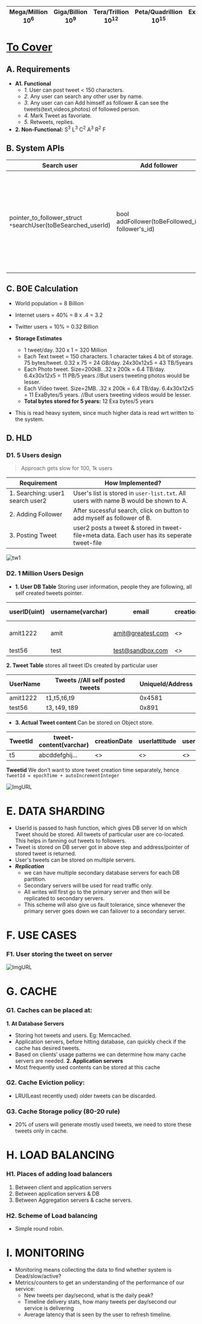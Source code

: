 | Mega/Million 10<sup>6</sup> | Giga/Billion 10<sup>9</sup> | Tera/Trillion 10<sup>12</sup> | Peta/Quadrillion 10<sup>15</sup> | Exa/Quintillion 10<sup>18</sup> | Zeta/Sextillion 10<sup>21</sup> |
| --- | --- | --- | --- | --- | --- |

# [To Cover](https://github.com/amitkumar50/Code-examples/tree/master/System-Design/scalable)

## A. Requirements
- **A1. Functional**
  - *1.* User can post tweet < 150 characters.
  - *2.* Any user can search any other user by name.
  - *3.* Any user can can Add himself as follower & can see the tweets(text,videos,photos) of followed person.
  - *4.* Mark Tweet as favoriate.
  - *5.* Retweets, replies.
- **2. Non-Functional:** S<sup>3</sup> L<sup>3</sup> C<sup>2</sup> A<sup>3</sup> R<sup>2</sup> F

## B. System APIs

|Search user|Add follower|Posting tweet|
|---|---|---|
|pointer_to_follower_struct `*`searchUser(toBeSearched_userId)|bool addFollower(toBeFollowed_id, follower's_id)|<ul><li>string publishTweet(tweet_message, *tweet_photo, *tweet_video, userId, user_location)</li></ul><ul><li>Parameters: userLocation(optional): (Lattitude, Longitude) of user adding the tweet</li></ul><ul><li>Return: Location to stored tweet, else HTTP error.</li></ul>|

## C. BOE Calculation
  - World population = 8 Billion
  - Internet users = 40% = 8 x .4 = 3.2
  - Twitter users = 10% = 0.32 Billion 
  
- **Storage Estimates**
  - 1 tweet/day. 320 x 1 = 320 Million
  - Each Text tweet = 150 characters. 1 character takes 4 bit of storage. 75 bytes/tweet. 0.32 x 75 = 24 GB/day. 24x30x12x5 = 43 TB/5years
  - Each Photo tweet. Size=200kB. .32 x 200k = 6.4 TB/day. 6.4x30x12x5 = 11 PB/5 years      //But users tweeting photos would be lesser.
  - Each Video tweet. Size=2MB. .32 x 200k = 6.4 TB/day. 6.4x30x12x5 = 11 ExaBytes/5 years. //But users tweeting videos would be lesser.
  - **Total bytes stored for 5 years:** 12 Exa bytes/5 years
- This is read heavy system, since much higher data is read wrt written to the system.

## D. HLD
### D1. 5 Users design
> Approach gets slow for 100, 1k users

|Requirement|How Implemented?|
|---|---|
|1. Searching: user1 search user2|User's list is stored in `user-list.txt`. All users with name B would be shown to A.|
|2. Adding Follower| After sucessful search, click on button to add myself as follower of B.|
|3. Posting Tweet|user2 posts a tweet & stored in tweet-file+meta data. Each user has its seperate tweet-file|

<img src="https://i.ibb.co/jTbD4FK/tw2.png" alt="tw1" border="0">

### D2. 1 Million Users Design
- **1. User DB Table** Storing user information, people they are following, all self created tweets pointer.

| userID(uint) | username(varchar) | email | creationDate | lastLogin | Following(same as vector) | All created selfTweets |
| --- | --- | --- | --- | --- | --- | --- |
| amit1222 | amit | amit@greatest.com | <> | <> | person1,person2.. | 0x4581(takes from tweet-table-2) |
| test56 | test | test@sandbox.com | <> | <> | personx,persony.. | 0x891 |

**2. Tweet Table** stores all tweet IDs created by particular user

| UserName | Tweets //All self posted tweets | UniqueId/Address |
| --- | --- | --- |
| amit1222 | t1,t5,t6,t9 | 0x4581 |
| test56 | t3, t49, t89 | 0x891 |

- **3. Actual Tweet content** Can be stored on Object store.

| TweetId | tweet-content(varchar) | creationDate | userlattitude | userLongitude | ptr-to-Tweet |
| --- | --- | --- | --- | --- | --- |
| t5 | abcddefghij... | <> | <> | <> | 0x45912 |

**Tweetid** We don’t want to store tweet creation time separately, hence `TweetId = epochTime + autoIncrementInteger`

![ImgURL](https://i.ibb.co/XzKZ1Rj/tw3.png)  

# E. DATA SHARDING
- UserId is passed to hash function, which gives DB server Id on which Tweet should be stored. All tweets of particular user are co-located. This helps in fanning out tweets to followers.
- Tweet is stored on DB server got in above step and address/pointer of stored tweet is returned.
- User's tweets can be stored on multiple servers.
- ***Replication*** 
  -  we can have multiple secondary database servers for each DB partition.
  - Secondary servers will be used for read traffic only.
  - All writes will first go to the primary server and then will be replicated to secondary servers. 
  - This scheme will also give us fault tolerance, since whenever the primary server goes down we can failover to a secondary server.

# F. USE CASES
### F1. User storing the tweet on server
![ImgURL](https://i.ibb.co/rsZvt8F/twitter1.png)

# G. CACHE
### G1. Caches can be placed at:
**1. At Database Servers** 
  - Storing hot tweets and users. Eg: Memcached.
  -  Application servers, before hitting database, can quickly check if the cache has desired tweets.
  - Based on clients’ usage patterns we can determine how many cache servers are needed.
**2. Application servers**
  - Most frequently used contents can be stored at this cache
### G2. Cache Eviction policy:
  - LRU(Least recently used) older tweets can be discarded.
### G3. Cache Storage policy (80-20 rule)
  - 20% of users will generate mostly used tweets, we need to store these tweets only in cache.
  
# H. LOAD BALANCING
### H1. Places of adding load balancers
1. Between client and application servers
2. Between application servers & DB
3. Between Aggregation servers & cache servers.
### H2. Scheme of Load balancing
- Simple round robin.

# I. MONITORING
- Monitoring means collecting the data to find whether system is Dead/slow/active?
- Metrics/counters to get an understanding of the performance of our service:
  - New tweets per day/second, what is the daily peak? 
  - Timeline delivery stats, how many tweets per day/second our service is delivering
  - Average latency that is seen by the user to refresh timeline. 
